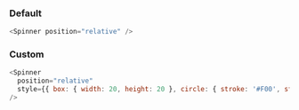 ### Default
```js
<Spinner position="relative" />
```

### Custom
```js
<Spinner
  position="relative"
  style={{ box: { width: 20, height: 20 }, circle: { stroke: '#F00', strokeWidth: 8 } }}
/>
```
